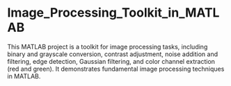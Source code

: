 # Image_Processing_Toolkit_in_MATLAB
 This MATLAB project is a toolkit for image processing tasks, including binary and grayscale conversion, contrast adjustment, noise addition and filtering, edge detection, Gaussian filtering, and color channel extraction (red and green). It demonstrates fundamental image processing techniques in MATLAB.
